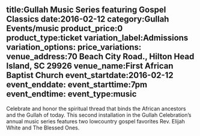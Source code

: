 title:Gullah Music Series featuring Gospel Classics 
date:2016-02-12
category:Gullah Events/music
product_price:0
product_type:ticket
variation_label:Admissions
variation_options:
price_variations:
venue_address:70 Beach City Road., Hilton Head Island, SC 29926
venue_name:First African Baptist Church
event_startdate:2016-02-12
event_enddate:
event_starttime:7pm
event_endtime:
event_type:music
---
Celebrate and honor the spiritual thread that binds the African ancestors and the Gullah of today. This second installation in the Gullah Celebration’s annual music series features two lowcountry gospel favorites Rev. Elijah White and The Blessed Ones.